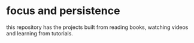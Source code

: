 # focus and persistence

this repository has the projects built from reading books, watching videos and learning from tutorials.